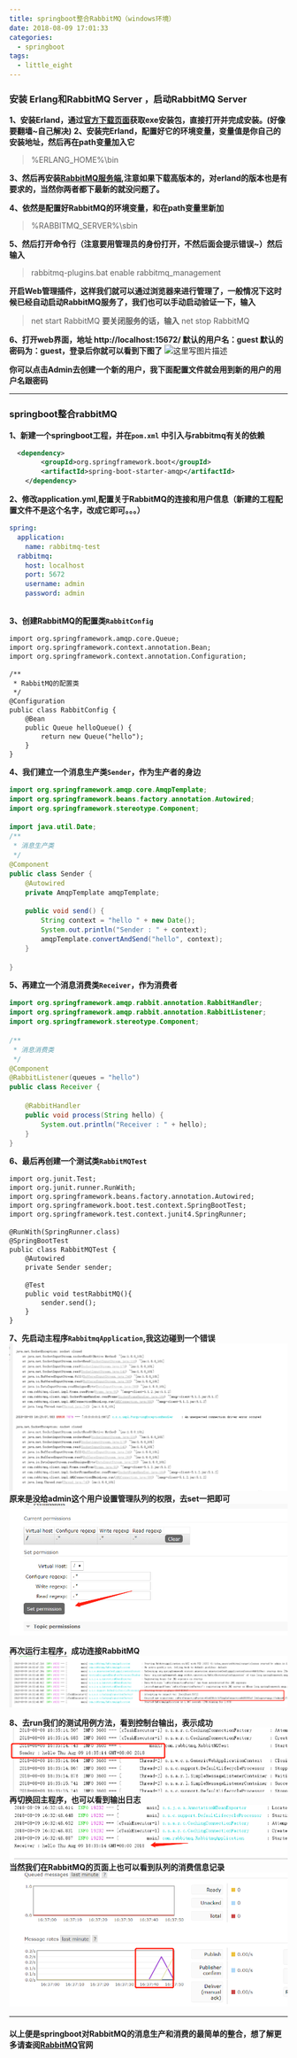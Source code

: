 ```yaml
---
title: springboot整合RabbitMQ（windows环境）
date: 2018-08-09 17:01:33
categories: 
  - springboot
tags: 
  - little_eight
---
```


### 安装 Erlang和RabbitMQ Server ，启动RabbitMQ Server

**1、安装Erland，通过[官方下载页面](http://www.erlang.org/downloads)获取exe安装包，直接打开并完成安装。(好像要翻墙~自己解决)**
**2、安装完Erland，配置好它的环境变量，变量值是你自己的安装地址，然后再在path变量加入它**

> %ERLANG_HOME%\bin


**3、然后再安装[RabbitMQ服务端](https://www.rabbitmq.com/download.html),注意如果下载高版本的，对erland的版本也是有要求的，当然你两者都下最新的就没问题了。**


**4、依然是配置好RabbitMQ的环境变量，和在path变量里新加**

> %RABBITMQ_SERVER%\sbin

**5、然后打开命令行（注意要用管理员的身份打开，不然后面会提示错误~）然后输入**

> rabbitmq-plugins.bat enable rabbitmq_management
<!--more-->

**开启Web管理插件，这样我们就可以通过浏览器来进行管理了，一般情况下这时候已经自动启动RabbitMQ服务了，我们也可以手动启动验证一下，输入**

> net start RabbitMQ
**要关闭服务的话，输入**
>net stop RabbitMQ

**6、打开web界面，地址 http://localhost:15672/  默认的用户名：guest 默认的密码为：guest，登录后你就可以看到下图了**
![这里写图片描述](http://pd6p053wl.bkt.clouddn.com/r%E7%9A%84%E9%A1%B5%E9%9D%A2.jpg)

**你可以点击Admin去创建一个新的用户，我下面配置文件就会用到新的用户的用户名跟密码**

-------------------------
### springboot整合rabbitMQ

**1、新建一个springboot工程，并在`pom.xml` 中引入与rabbitmq有关的依赖**
``` xml
  <dependency>
        <groupId>org.springframework.boot</groupId>
        <artifactId>spring-boot-starter-amqp</artifactId>
    </dependency>
``` 
**2、修改application.yml,配置关于RabbitMQ的连接和用户信息（新建的工程配置文件不是这个名字，改成它即可。。。）**
```yml
spring:
  application:
    name: rabbitmq-test
  rabbitmq:
    host: localhost
    port: 5672
    username: admin
    password: admin
    
```

**3、创建RabbitMQ的配置类`RabbitConfig`**
```
import org.springframework.amqp.core.Queue;
import org.springframework.context.annotation.Bean;
import org.springframework.context.annotation.Configuration;

/**
 * RabbitMQ的配置类
 */
@Configuration
public class RabbitConfig {
    @Bean
    public Queue helloQueue() {
        return new Queue("hello");
    }
}
```
**4、我们建立一个消息生产类`Sender`，作为生产者的身边**
``` java
import org.springframework.amqp.core.AmqpTemplate;
import org.springframework.beans.factory.annotation.Autowired;
import org.springframework.stereotype.Component;

import java.util.Date;
/**
 * 消息生产类
 */
@Component
public class Sender {
    @Autowired
    private AmqpTemplate amqpTemplate;

    public void send() {
        String context = "hello " + new Date();
        System.out.println("Sender : " + context);
        amqpTemplate.convertAndSend("hello", context);
    }

}

```

**5、再建立一个消息消费类`Receiver`，作为消费者**

``` java
import org.springframework.amqp.rabbit.annotation.RabbitHandler;
import org.springframework.amqp.rabbit.annotation.RabbitListener;
import org.springframework.stereotype.Component;

/**
 * 消息消费类
 */
@Component
@RabbitListener(queues = "hello")
public class Receiver {

    @RabbitHandler
    public void process(String hello) {
        System.out.println("Receiver : " + hello);
    }
}
```

**6、最后再创建一个测试类`RabbitMQTest`**

```
import org.junit.Test;
import org.junit.runner.RunWith;
import org.springframework.beans.factory.annotation.Autowired;
import org.springframework.boot.test.context.SpringBootTest;
import org.springframework.test.context.junit4.SpringRunner;

@RunWith(SpringRunner.class)
@SpringBootTest
public class RabbitMQTest {
    @Autowired
    private Sender sender;

    @Test
    public void testRabbitMQ(){
        sender.send();
    }
}
```

**7、先启动主程序`RabbitmqApplication`,我这边碰到一个错误**
![](https://raw.githubusercontent.com/little-eight-china/image/master/bdbk/rabbitmq/1.jpg?raw=true)
**原来是没给admin这个用户设置管理队列的权限，去set一把即可**
![](https://raw.githubusercontent.com/little-eight-china/image/master/bdbk/rabbitmq/2.jpg?raw=true)

**再次运行主程序，成功连接RabbitMQ**
![](https://raw.githubusercontent.com/little-eight-china/image/master/bdbk/rabbitmq/3.jpg?raw=true)

**8、去run我们的测试用例方法，看到控制台输出，表示成功**
![](https://raw.githubusercontent.com/little-eight-china/image/master/bdbk/rabbitmq/4.jpg?raw=true)
**再切换回主程序，也可以看到输出日志**
![](https://raw.githubusercontent.com/little-eight-china/image/master/bdbk/rabbitmq/5.jpg?raw=true)
**当然我们在RabbitMQ的页面上也可以看到队列的消费信息记录**
![](https://raw.githubusercontent.com/little-eight-china/image/master/bdbk/rabbitmq/6.jpg?raw=true)

--------------
#### 以上便是springboot对RabbitMQ的消息生产和消费的最简单的整合，想了解更多请查阅[RabbitMQ](https://www.rabbitmq.com/)官网